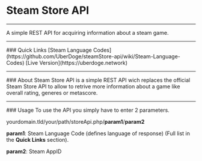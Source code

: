 # Steam Store API
<hr>
A simple REST API for acquiring information about a steam game.
<hr>
### Quick Links
[Steam Language Codes](https://github.com/UberDoge/steamStore-api/wiki/Steam-Language-Codes)                                   
[Live Version](https://uberdoge.network)
<hr>
### About
Steam Store API is a simple REST API wich replaces the official Steam Store API to allow to retrive more information about a game like overall rating, generes or metascore.
<hr>
### Usage
To use the API you simply have to enter 2 parameters.    

yourdomain.tld/your/path/storeApi.php/<B>param1</B>/<B>param2</B>

<B>param1</B>: Steam Language Code (defines language of response) (Full list in the <B>Quick Links</B> section).

<B>param2</B>: Steam AppID
